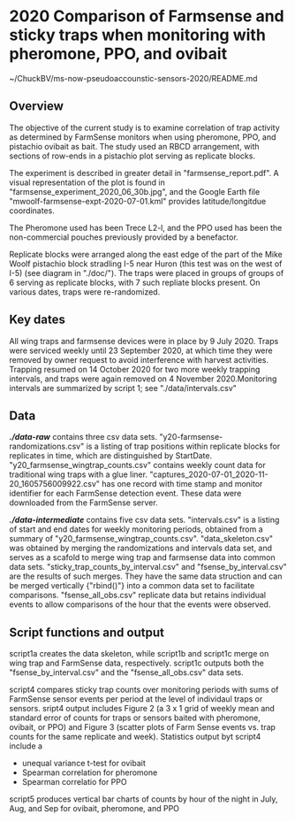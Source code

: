 # 2020 Comparison of Farmsense and sticky traps when monitoring with pheromone, PPO, and ovibait

~/ChuckBV/ms-now-pseudoaccounstic-sensors-2020/README.md

## Overview

The objective of the current study is to examine correlation of trap activity 
as determined by FarmSense monitors when using pheromone, PPO, and pistachio 
ovibait as bait. The study used an RBCD arrangement, with sections of row-ends 
in a pistachio plot serving as replicate blocks.

The experiment is described in greater detail in "farmsense_report.pdf".
A visual representation of the plot is found in 
"farmsense_experiment_2020_06_30b.jpg", and the Google Earth file
"mwoolf-farmsense-expt-2020-07-01.kml" provides latitude/longitdue 
coordinates.

The Pheromone used has been Trece L2-l, and the PPO used has been the 
non-commercial pouches previously provided by a benefactor.

Replicate blocks were arranged along the east edge of the part of the Mike 
Woolf pistachio block stradling I-5 near Huron (this test was on the west of
I-5) (see diagram in "./doc/"). The traps were placed in groups of groups of 
6 serving as replicate blocks, with 7 such repliate blocks present. On various 
dates, traps were re-randomized.


## Key dates

All wing traps and farmsense devices were in place by 9 July 2020. Traps were 
serviced weekly until 23 September 2020, at which time they were removed by 
owner request to avoid interference with harvest activities. Trapping resumed 
on 14 October 2020 for two more weekly trapping intervals, and traps were 
again removed on 4 November 2020.Monitoring intervals are summarized by 
script 1; see "./data/intervals.csv"

## Data

***./data-raw*** contains three csv data sets. "y20-farmsense-randomizations.csv"
is a listing of trap positions within replicate blocks for replicates in time,
which are distinguished by StartDate. "y20_farmsense_wingtrap_counts.csv" 
contains weekly count data for traditional wing traps with a glue liner. 
"captures_2020-07-01_2020-11-20_1605756009922.csv" has one record with time 
stamp and monitor identifier for each FarmSense detection event. These data
were downloaded from the FarmSense server. 

***./data-intermediate*** contains five csv data sets. "intervals.csv" is a 
listing of start and end dates for weekly monitoring periods, obtained
from a summary of "y20_farmsense_wingtrap_counts.csv". "data_skeleton.csv"
was obtained by merging the randomizations and intervals data set, and serves
as a scafold to merge wing trap and farmsense data into common data sets.
"sticky_trap_counts_by_interval.csv" and "fsense_by_interval.csv" are the 
results of such merges. They have the same data struction and can be 
merged vertically {"rbind()"} into a common data set to facilitate comparisons.
"fsense_all_obs.csv" replicate data but retains individual events to allow
comparisons of the hour that the events were observed.

## Script functions and output

script1a creates the data skeleton, while script1b and script1c merge
on wing trap and FarmSense data, respectively. script1c outputs both the
"fsense_by_interval.csv" and the "fsense_all_obs.csv" data sets.

script4 compares sticky trap counts over monitoring periods with sums of
FarmSense sensor events per period at the level of individaul traps or
sensors. sript4 output includes Figure 2 (a 3 x 1 grid of weekly mean and 
standard error of counts for traps or sensors baited with pheromone, ovibait,
or PPO) and Figure 3 (scatter plots of Farm Sense events vs. trap counts for
the same replicate and week). Statistics output byt script4 include a 
 - unequal variance t-test for ovibait
 - Spearman correlation for pheromone
 - Spearman correlatio for PPO

script5 produces vertical bar charts of counts by hour of the night in July,
Aug, and Sep for ovibait, pheromone, and PPO

